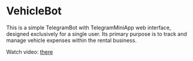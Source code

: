 # VehicleBot

This is a simple TelegramBot with TelegramMiniApp web interface, designed exclusively for a single user.
Its primary purpose is to track and manage vehicle expenses within the rental business.


Watch video: [there](https://cloud.mail.ru/public/K2UF/MNC2KfbLs)
